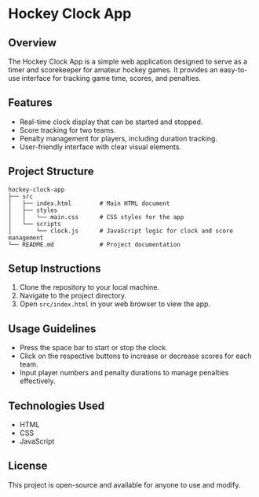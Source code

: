 # Hockey Clock App

## Overview
The Hockey Clock App is a simple web application designed to serve as a timer and scorekeeper for amateur hockey games. It provides an easy-to-use interface for tracking game time, scores, and penalties.

## Features
- Real-time clock display that can be started and stopped.
- Score tracking for two teams.
- Penalty management for players, including duration tracking.
- User-friendly interface with clear visual elements.

## Project Structure
```
hockey-clock-app
├── src
│   ├── index.html        # Main HTML document
│   ├── styles
│   │   └── main.css      # CSS styles for the app
│   └── scripts
│       └── clock.js      # JavaScript logic for clock and score management
└── README.md             # Project documentation
```

## Setup Instructions
1. Clone the repository to your local machine.
2. Navigate to the project directory.
3. Open `src/index.html` in your web browser to view the app.

## Usage Guidelines
- Press the space bar to start or stop the clock.
- Click on the respective buttons to increase or decrease scores for each team.
- Input player numbers and penalty durations to manage penalties effectively.

## Technologies Used
- HTML
- CSS
- JavaScript

## License
This project is open-source and available for anyone to use and modify.